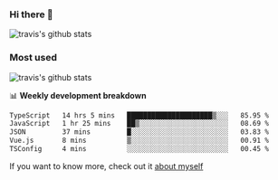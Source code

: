 ### Hi there 👋

<!--
**HondryTravis/HondryTravis** is a ✨ _special_ ✨ repository because its `README.md` (this file) appears on your GitHub profile.

Here are some ideas to get you started:

- 🔭 I’m currently working on ...
- 🌱 I’m currently learning ...
- 👯 I’m looking to collaborate on ...
- 🤔 I’m looking for help with ...
- 💬 Ask me about ...
- 📫 How to reach me: ...
- 😄 Pronouns: ...
- ⚡ Fun fact: ...
-->

![travis's github stats](https://github-readme-stats.vercel.app/api?username=HondryTravis&hide=stars)
### Most used
![travis's github stats](https://github-readme-stats.anuraghazra1.vercel.app/api/top-langs/?username=HondryTravis&layout=compact&hide_title=true)

📊 **Weekly development breakdown**

<!--START_SECTION:waka-->

```txt
TypeScript   14 hrs 5 mins   █████████████████████▒░░░   85.95 %
JavaScript   1 hr 25 mins    ██▒░░░░░░░░░░░░░░░░░░░░░░   08.69 %
JSON         37 mins         █░░░░░░░░░░░░░░░░░░░░░░░░   03.83 %
Vue.js       8 mins          ▒░░░░░░░░░░░░░░░░░░░░░░░░   00.91 %
TSConfig     4 mins          ░░░░░░░░░░░░░░░░░░░░░░░░░   00.45 %
```

<!--END_SECTION:waka-->

If you want to know more, check out it [about myself](https://hondrytravis.github.io/)
